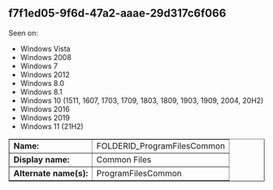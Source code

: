 ## f7f1ed05-9f6d-47a2-aaae-29d317c6f066

Seen on:
* Windows Vista
* Windows 2008
* Windows 7
* Windows 2012
* Windows 8.0
* Windows 8.1
* Windows 10 (1511, 1607, 1703, 1709, 1803, 1809, 1903, 1909, 2004, 20H2)
* Windows 2016
* Windows 2019
* Windows 11 (21H2)

<table border="1" class="docutils">
  <tbody>
    <tr>
      <td><b>Name:</b></td>
      <td>FOLDERID_ProgramFilesCommon</td>
    </tr>
    <tr>
      <td><b>Display name:</b></td>
      <td>Common Files</td>
    </tr>
    <tr>
      <td><b>Alternate name(s):</b></td>
      <td>ProgramFilesCommon</td>
    </tr>
  </tbody>
</table>

